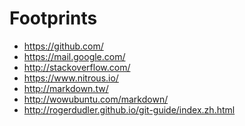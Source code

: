 Footprints
==========

* https://github.com/
* https://mail.google.com/
* http://stackoverflow.com/
* https://www.nitrous.io/
* http://markdown.tw/
* http://wowubuntu.com/markdown/
* http://rogerdudler.github.io/git-guide/index.zh.html
